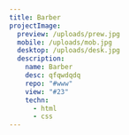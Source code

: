 ```yaml
---
title: Barber
projectImage:
  preview: /uploads/prew.jpg
  mobile: /uploads/mob.jpg
  desktop: /uploads/desk.jpg
  description:
    name: Barber
    desc: qfqwdqdq
    repo: "#www"
    view: "#23"
    techn:
      - html
      - css
---
```

